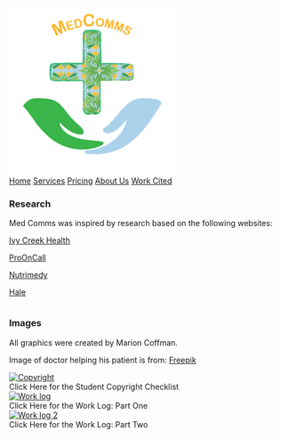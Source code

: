 <html lang="en">
<head>
<title>MedComms</title>
<meta charset="utf-8">
<meta name="viewport" content="width=device-width, initial-scale=1">
<style>
body {
  margin: 0;
}

p {
  font-size: 18px;
}

/* Style the header */
.header {
  background-color: white;
  padding: 20px;
  text-align: center;
}

/* Style the top navigation bar */
.topnav {
  overflow: hidden;
  background-color: #333;
}

/* Style the topnav links */
.topnav a {
  float: left;
  color: #f2f2f2;
  text-align: center;
  padding: 14px 16px;
  text-decoration: none;
  display: block;
}

/* Change color on hover */
.topnav a:hover {
  background-color: #4CAF50;
  color: black;
}


/* Create three equal columns that floats next to each other */
.column {
  float: left;
  width: 50%;
  padding: 20px;
}

/* Clear floats after the columns */
.row:after {
  content: "";
  display: table;
  clear: both;
}

.footer {
  background-color: #4CAF50;
  padding: 10px;
  text-align: center;
  float: center;
}

.gallery {
  border: 1px solid #ccc;
}

.gallery:hover {
  border: 1px solid #777;
}

.gallery img {
  width: 100%;
  height: auto;
}

.desc {
  padding: 15px;
  text-align: center;
}

.responsive {
  padding: 0 6px;
  float: left;
  width: 24.99999%;
}

@media only screen and (max-width: 700px) {
  .responsive {
    width: 49.99999%;
    margin: 6px 0;
  }
}

@media only screen and (max-width: 500px) {
  .responsive {
    width: 100%;
  }
}

.clearfix:after {
  content: "";
  display: table;
  clear: both;
}

</style>
</head>
<body>

<div class="header">
<a href="https://cadisharkboy.github.io/MedComms/">
  <img src="Logo.png" width="300" padding="200" float="center">
</a>
</div>

<div class="topnav">
  <a class="active" href="https://cadisharkboy.github.io/MedComms/">Home</a>
  <a href="https://cadisharkboy.github.io/MedComms/services.html">Services</a>
  <a href="https://cadisharkboy.github.io/MedComms/prices.html">Pricing</a>
  <a href="https://cadisharkboy.github.io/MedComms/about.html">About Us</a>
  <a href="https://cadisharkboy.github.io/MedComms/work-cited.html">Work Cited</a>
</div>


 <div class="row">
  <div class="column">
   <h3> Research </h3>
   <p>Med Comms was inspired by research based on the following websites:</p>
   <p><a target="_blank" href="https://ivycreekhealth.com/"> Ivy Creek Health </a></p>
   <p><a target="_blank" href="https://prooncall.com/telecommunications-in-healthcare-amidst-a-pandemic/"> ProOnCall </a></p>
   <p><a target="_blank" href="https://www.nutrimedy.com/"> Nutrimedy </a></p>
   <p><a target="_blank" href="https://www.hale.co/"> Hale </a></p>
  </div>
  <div class="column">
   <h3> Images </h3>
   <p>All graphics were created by Marion Coffman.</p>
   <p>Image of doctor helping his patient is from:
   <a target="_blank" href="https://www.freepik.com/photos/people"> Freepik </a>
  </div>
 </div>

<div class="clearfix"></div>

<div class="responsive">
  <div class="gallery">
    <a target="_blank" href="C:\Users\s649309\Desktop\student-copyright-checklist.jpg">
      <img src="C:\Users\s649309\Desktop\student-copyright-checklist.jpg" alt="Copyright" width="600" height="400">
    </a>
    <div class="desc">Click Here for the Student Copyright Checklist</div>
  </div>
</div>

<div class="responsive">
  <div class="gallery">
    <a target="_blank" href="plan-of-work-log.pdf">
      <img src="plan-of-work-log.pdf" alt="Work log " width="600" height="400">
    </a>
    <div class="desc">Click Here for the Work Log: Part One</div>
  </div>
</div>

<div class="responsive">
  <div class="gallery">
    <a target="_blank" href="C:\Users\s649309\Desktop\WorkLog2.jpg">
      <img src="C:\Users\s649309\Desktop\WorkLog2.jpg" alt="Work log 2" width="600" height="400">
    </a>
    <div class="desc">Click Here for the Work Log: Part Two</div>
  </div>
</div>
